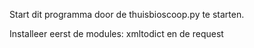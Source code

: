 Start dit programma door de thuisbioscoop.py te starten.

Installeer eerst de modules: xmltodict en de request
